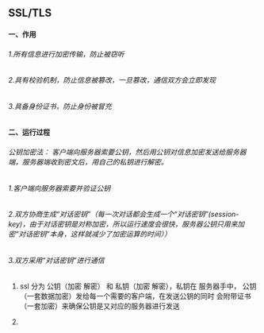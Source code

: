 ## SSL/TLS

#### 一、作用
###### 1.所有信息进行加密传输，防止被窃听
###### 2.具有校验机制，防止信息被篡改，一旦篡改，通信双方会立即发现
###### 3.具备身份证书，防止身份被冒充

#### 二、运行过程
###### 公钥加密法： 客户端向服务器索要公钥，然后用公钥对信息加密发送给服务器端，服务器端收到密文后，用自己的私钥进行解密。
###### 1.客户端向服务器索要并验证公钥
###### 2.双方协商生成“对话密钥”（每一次对话都会生成一个“对话密钥”(session-key)，由于对话密钥是对称加密，所以运行速度会很快，服务器公钥只用来加密“对话密钥”本身，这样就减少了加密运算的时间））
###### 3.双方采用“对话密钥”进行通信

1. ssl 分为 公钥（加密 解密） 和 私钥（加密 解密），私钥在 服务器手中， 公钥（一套数据加密）发给每一个需要的客户端，在发送公钥的同时 会附带证书（一套加密）来确保公钥是又对应的服务器进行发送

2.
